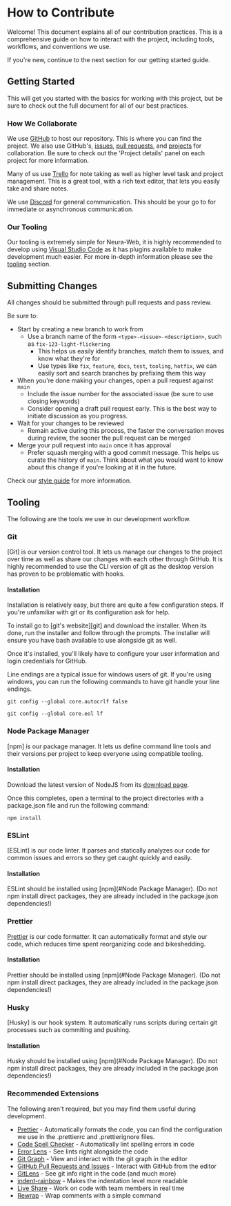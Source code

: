 # How to Contribute

Welcome! This document explains all of our contribution practices. This is a
comprehensive guide on how to interact with the project, including tools,
workflows, and conventions we use.

If you're new, continue to the next section for our getting started guide.

## Getting Started

This will get you started with the basics for working with this project, but be
sure to check out the full document for all of our best practices.

### How We Collaborate

We use [GitHub] to host our repository. This is where you can find the project.
We also use GitHub's, [issues][issue], [pull requests][pr], and [projects] for
collaboration. Be sure to check out the 'Project details' panel on each project
for more information.

Many of us use [Trello] for note taking as well as higher level task and project
management. This is a great tool, with a rich text editor, that lets you easily
take and share notes.

We use [Discord] for general communication. This should be your go to for
immediate or asynchronous communication.

[github]: https://github.com/Neura-Studios/NeuraOne-Game
[trello]: https://trello.com/
[discord]: https://discord.com/

### Our Tooling
Our tooling is extremely simple for Neura-Web, it is highly recommended to develop 
using [Visual Studio Code][vscode] as it has plugins available to make development much easier.
For more in-depth information please see the [tooling](#tooling) section.

[vscode]: https://code.visualstudio.com/

## Submitting Changes

All changes should be submitted through pull requests and pass review.

Be sure to:

- Start by creating a new branch to work from
  - Use a branch name of the form `<type>-<issue>-<description>`, such as
    `fix-123-light-flickering`
    - This helps us easily identify branches, match them to issues, and know
      what they're for
    - Use types like `fix`, `feature`, `docs`, `test`, `tooling`, `hotfix`, we
      can easily sort and search branches by prefixing them this way
- When you're done making your changes, open a pull request against `main`
  - Include the issue number for the associated issue (be sure to use closing
    keywords)
  - Consider opening a draft pull request early. This is the best way to
    initiate discussion as you progress.
- Wait for your changes to be reviewed
  - Remain active during this process, the faster the conversation moves during
    review, the sooner the pull request can be merged
- Merge your pull request into `main` once it has approval
  - Prefer squash merging with a good commit message. This helps us curate the
    history of `main`. Think about what you would want to know about this change
    if you're looking at it in the future.

Check our [style guide](STYLE_GUIDE.md) for more information.

## Tooling

The following are the tools we use in our development workflow.

### Git

[Git] is our version control tool. It lets us manage our changes to the project
over time as well as share our changes with each other through GitHub. It is 
highly recommended to use the CLI version of git as the desktop version has proven 
to be problematic with hooks.

#### Installation

Installation is relatively easy, but there are quite a few configuration steps.
If you're unfamiliar with git or its configuration ask for help.

To install go to [git's website][git] and download the installer. When its done,
run the installer and follow through the prompts. The installer will ensure you
have bash available to use alongside git as well.

Once it's installed, you'll likely have to configure your user information and
login credentials for GitHub.

Line endings are a typical issue for windows users of git. If you're using
windows, you can run the following commands to have git handle your line
endings.

```
git config --global core.autocrlf false
```

```
git config --global core.eol lf
```

### Node Package Manager

[npm] is our package manager. It lets us define command line tools and
their versions per project to keep everyone using compatible tooling.

#### Installation

Download the latest version of NodeJS from its [download page][nodejs releases].

Once this completes, open a terminal to the project directories with a package.json 
file and run the following command:

```
npm install
```

[nodejs releases]: https://nodejs.org/en/

### ESLint

[ESLint] is our code linter. It parses and statically analyzes our code for
common issues and errors so they get caught quickly and easily.

#### Installation

ESLint should be installed using [npm](#Node Package Manager). (Do not npm install direct 
packages, they are already included in the package.json dependencies!)

### Prettier

[Prettier] is our code formatter. It can automatically format and style our code,
which reduces time spent reorganizing code and bikeshedding.

#### Installation

Prettier should be installed using [npm](#Node Package Manager). (Do not npm install direct 
packages, they are already included in the package.json dependencies!)

### Husky

[Husky] is our hook system. It automatically runs scripts during certain git processes
such as commiting and pushing.

#### Installation

Husky should be installed using [npm](#Node Package Manager). (Do not npm install direct 
packages, they are already included in the package.json dependencies!)

### Recommended Extensions

The following aren't required, but you may find them useful during development.

- [Prettier] - Automatically formats the code, you can find the configuration we use in 
the .prettierrc and .prettierignore files.
- [Code Spell Checker] - Automatically lint spelling errors in code
- [Error Lens] - See lints right alongside the code
- [Git Graph] - View and interact with the git graph in the editor
- [GitHub Pull Requests and Issues] - Interact with GitHub from the editor
- [GitLens] - See git info right in the code (and much more)
- [indent-rainbow] - Makes the indentation level more readable
- [Live Share] - Work on code with team members in real time
- [Rewrap] - Wrap comments with a simple command

[prettier]: https://marketplace.visualstudio.com/items?itemName=esbenp.prettier-vscode
[code spell checker]: https://marketplace.visualstudio.com/items?itemName=streetsidesoftware.code-spell-checker
[error lens]: https://marketplace.visualstudio.com/items?itemName=usernamehw.errorlens
[git graph]: https://marketplace.visualstudio.com/items?itemName=mhutchie.git-graph
[github pull requests and issues]: https://marketplace.visualstudio.com/items?itemName=GitHub.vscode-pull-request-github
[gitlens]: https://marketplace.visualstudio.com/items?itemName=eamodio.gitlens
[indent-rainbow]: https://marketplace.visualstudio.com/items?itemName=oderwat.indent-rainbow
[live share]: https://marketplace.visualstudio.com/items?itemName=MS-vsliveshare.vsliveshare
[rewrap]: https://marketplace.visualstudio.com/items?itemName=stkb.rewrap
[issue]: https://github.com/Neura-Studios/NeuraOne-Game/issues
[pr]: https://github.com/Neura-Studios/NeuraOne-Game/pulls
[projects]: https://github.com/Neura-Studios/NeuraOne-Game/projects





